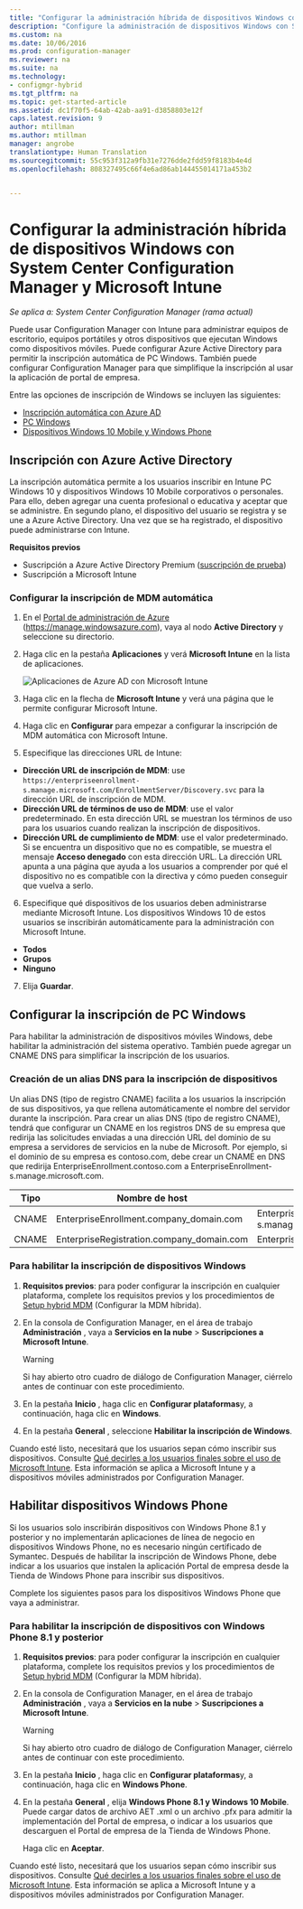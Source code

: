 ```yaml
---
title: "Configurar la administración híbrida de dispositivos Windows con System Center Configuration Manager y Microsoft Intune | Microsoft Docs"
description: "Configure la administración de dispositivos Windows con System Center Configuration Manager y Microsoft Intune."
ms.custom: na
ms.date: 10/06/2016
ms.prod: configuration-manager
ms.reviewer: na
ms.suite: na
ms.technology:
- configmgr-hybrid
ms.tgt_pltfrm: na
ms.topic: get-started-article
ms.assetid: dc1f70f5-64ab-42ab-aa91-d3858803e12f
caps.latest.revision: 9
author: mtillman
ms.author: mtillman
manager: angrobe
translationtype: Human Translation
ms.sourcegitcommit: 55c953f312a9fb31e7276dde2fdd59f8183b4e4d
ms.openlocfilehash: 808327495c66f4e6ad86ab144455014171a453b2


---
```

# <a name="set-up-windows-hybrid-device-management-with-system-center-configuration-manager-and-microsoft-intune"></a>Configurar la administración híbrida de dispositivos Windows con System Center Configuration Manager y Microsoft Intune

*Se aplica a: System Center Configuration Manager (rama actual)*

Puede usar Configuration Manager con Intune para administrar equipos de escritorio, equipos portátiles y otros dispositivos que ejecutan Windows como dispositivos móviles. Puede configurar Azure Active Directory para permitir la inscripción automática de PC Windows. También puede configurar Configuration Manager para que simplifique la inscripción al usar la aplicación de portal de empresa.


Entre las opciones de inscripción de Windows se incluyen las siguientes:

- [Inscripción automática con Azure AD](#azure-active-directory-enrollment)
- [PC Windows](#set-up-windows-device-enrollment)
- [Dispositivos Windows 10 Mobile y Windows Phone](#enable-windows-phone-devices)

## <a name="azure-active-directory-enrollment"></a>Inscripción con Azure Active Directory

La inscripción automática permite a los usuarios inscribir en Intune PC Windows 10 y dispositivos Windows 10 Mobile corporativos o personales. Para ello, deben agregar una cuenta profesional o educativa y aceptar que se administre. En segundo plano, el dispositivo del usuario se registra y se une a Azure Active Directory. Una vez que se ha registrado, el dispositivo puede administrarse con Intune.

**Requisitos previos**
- Suscripción a Azure Active Directory Premium ([suscripción de prueba](http://go.microsoft.com/fwlink/?LinkID=816845))
- Suscripción a Microsoft Intune


### <a name="configure-automatic-mdm-enrollment"></a>Configurar la inscripción de MDM automática

1. En el [Portal de administración de Azure](https://manage.windowsazure.com) (https://manage.windowsazure.com), vaya al nodo **Active Directory** y seleccione su directorio.

2. Haga clic en la pestaña **Aplicaciones** y verá **Microsoft Intune** en la lista de aplicaciones.

    ![Aplicaciones de Azure AD con Microsoft Intune](../media/aad-intune-app.png)

3. Haga clic en la flecha de **Microsoft Intune** y verá una página que le permite configurar Microsoft Intune.

4. Haga clic en **Configurar** para empezar a configurar la inscripción de MDM automática con Microsoft Intune.

5. Especifique las direcciones URL de Intune:

  - **Dirección URL de inscripción de MDM**: use `https://enterpriseenrollment-s.manage.microsoft.com/EnrollmentServer/Discovery.svc` para la dirección URL de inscripción de MDM.
  - **Dirección URL de términos de uso de MDM**: use el valor predeterminado. En esta dirección URL se muestran los términos de uso para los usuarios cuando realizan la inscripción de dispositivos.
  - **Dirección URL de cumplimiento de MDM**: use el valor predeterminado. Si se encuentra un dispositivo que no es compatible, se muestra el mensaje **Acceso denegado** con esta dirección URL. La dirección URL apunta a una página que ayuda a los usuarios a comprender por qué el dispositivo no es compatible con la directiva y cómo pueden conseguir que vuelva a serlo.

6.  Especifique qué dispositivos de los usuarios deben administrarse mediante Microsoft Intune. Los dispositivos Windows 10 de estos usuarios se inscribirán automáticamente para la administración con Microsoft Intune.

  - **Todos**
  - **Grupos**
  - **Ninguno**

7. Elija **Guardar**.

## <a name="configure-windows-pc-enrollment"></a>Configurar la inscripción de PC Windows
 Para habilitar la administración de dispositivos móviles Windows, debe habilitar la administración del sistema operativo.  También puede agregar un CNAME DNS para simplificar la inscripción de los usuarios.

### <a name="create-dns-alias-for-device-enrollment"></a>Creación de un alias DNS para la inscripción de dispositivos  
 Un alias DNS (tipo de registro CNAME) facilita a los usuarios la inscripción de sus dispositivos, ya que rellena automáticamente el nombre del servidor durante la inscripción. Para crear un alias DNS (tipo de registro CNAME), tendrá que configurar un CNAME en los registros DNS de su empresa que redirija las solicitudes enviadas a una dirección URL del dominio de su empresa a servidores de servicios en la nube de Microsoft.  Por ejemplo, si el dominio de su empresa es contoso.com, debe crear un CNAME en DNS que redirija EnterpriseEnrollment.contoso.com a EnterpriseEnrollment-s.manage.microsoft.com.  

|Tipo|Nombre de host|Apunta a|  
|----------|---------------|---------------|  
|CNAME|EnterpriseEnrollment.company_domain.com|EnterpriseEnrollment-s.manage.microsoft.com|  
|CNAME|EnterpriseRegistration.company_domain.com|EnterpriseRegistration.windows.net|  
### <a name="to-enable-enrollment-for-windows-devices"></a>Para habilitar la inscripción de dispositivos Windows  

1.  **Requisitos previos**: para poder configurar la inscripción en cualquier plataforma, complete los requisitos previos y los procedimientos de [Setup hybrid MDM](setup-hybrid-mdm.md) (Configurar la MDM híbrida).  

2.  En la consola de Configuration Manager, en el área de trabajo **Administración** , vaya a **Servicios en la nube** > **Suscripciones a Microsoft Intune**.  

    > [!WARNING]  
    >  Si hay abierto otro cuadro de diálogo de Configuration Manager, ciérrelo antes de continuar con este procedimiento.  

3.  En la pestaña **Inicio** , haga clic en **Configurar plataformas**y, a continuación, haga clic en **Windows**.  

4.  En la pestaña **General** , seleccione **Habilitar la inscripción de Windows**.  

 Cuando esté listo, necesitará que los usuarios sepan cómo inscribir sus dispositivos. Consulte [Qué decirles a los usuarios finales sobre el uso de Microsoft Intune](https://docs.microsoft.com/intune/deploy-use/what-to-tell-your-end-users-about-using-microsoft-intune). Esta información se aplica a Microsoft Intune y a dispositivos móviles administrados por Configuration Manager.

## <a name="enable-windows-phone-devices"></a>Habilitar dispositivos Windows Phone  
  Si los usuarios solo inscribirán dispositivos con Windows Phone 8.1 y posterior y no implementarán aplicaciones de línea de negocio en dispositivos Windows Phone, no es necesario ningún certificado de Symantec. Después de habilitar la inscripción de Windows Phone, debe indicar a los usuarios que instalen la aplicación Portal de empresa desde la Tienda de Windows Phone para inscribir sus dispositivos.  

  Complete los siguientes pasos para los dispositivos Windows Phone que vaya a administrar.  

### <a name="to-enable-enrollment-for-windows-phone-81-and-later-devices"></a>Para habilitar la inscripción de dispositivos con Windows Phone 8.1 y posterior  

 1.  **Requisitos previos**: para poder configurar la inscripción en cualquier plataforma, complete los requisitos previos y los procedimientos de [Setup hybrid MDM](setup-hybrid-mdm.md) (Configurar la MDM híbrida).  

 2.  En la consola de Configuration Manager, en el área de trabajo **Administración** , vaya a **Servicios en la nube** > **Suscripciones a Microsoft Intune**.  

     > [!WARNING]  
     >  Si hay abierto otro cuadro de diálogo de Configuration Manager, ciérrelo antes de continuar con este procedimiento.  

 3.  En la pestaña **Inicio** , haga clic en **Configurar plataformas**y, a continuación, haga clic en **Windows Phone**.  

 4.  En la pestaña **General** , elija  **Windows Phone 8.1 y Windows 10 Mobile**. Puede cargar datos de archivo AET .xml o un archivo .pfx para admitir la implementación del Portal de empresa, o indicar a los usuarios que descarguen el Portal de empresa de la Tienda de Windows Phone.  

      Haga clic en **Aceptar**.  

  Cuando esté listo, necesitará que los usuarios sepan cómo inscribir sus dispositivos. Consulte [Qué decirles a los usuarios finales sobre el uso de Microsoft Intune](https://docs.microsoft.com/intune/deploy-use/what-to-tell-your-end-users-about-using-microsoft-intune). Esta información se aplica a Microsoft Intune y a dispositivos móviles administrados por Configuration Manager.  



<!--HONumber=Dec16_HO3-->


